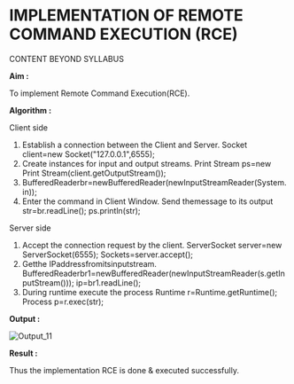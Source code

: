 # IMPLEMENTATION OF REMOTE COMMAND EXECUTION (RCE)
CONTENT BEYOND SYLLABUS

**Aim :** 

To implement Remote Command Execution(RCE).

**Algorithm :**

Client side

1. Establish a connection between the Client and Server. Socket client=new Socket("127.0.0.1",6555);
2. Create instances for input and output streams. Print Stream ps=new Print Stream(client.getOutputStream());
3. BufferedReaderbr=newBufferedReader(newInputStreamReader(System.in));
4. Enter the command in Client Window. Send themessage to its output str=br.readLine(); ps.println(str);

Server side

1. Accept the connection request by the client. ServerSocket server=new ServerSocket(6555); Sockets=server.accept();
2. Getthe IPaddressfromitsinputstream. BufferedReaderbr1=newBufferedReader(newInputStreamReader(s.getInputStream())); ip=br1.readLine();
3. During runtime execute the process Runtime r=Runtime.getRuntime(); Process p=r.exec(str);

**Output :**

![Output_11](https://user-images.githubusercontent.com/67852680/142520712-9890da07-53ce-49e8-816a-e6d9b8ace2f4.png)

**Result :**

Thus the implementation RCE is done & executed successfully.
